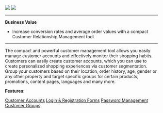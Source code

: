 <div class='feature-text'>
    <div class='feature-images'>
    <img class="light-mode" src="https://spryker.s3.eu-central-1.amazonaws.com/docs/Document+360/Capabilities+icons/light/CRM.svg"/>
    <img class="dark-mode" src="https://spryker.s3.eu-central-1.amazonaws.com/docs/Document+360/Capabilities+icons/dark/CRM.svg"/>
    </div>
    <div class="feature-text-wrap">

***
**Business Value**
* Increase conversion rates and average order values with a compact Customer Relationship Management tool
***
        
The compact and powerful customer management tool allows you easily manage customer accounts and effectively monitor their shopping habits. Customers can easily create customer accounts, which you can use to create personalized shopping experiences via customer segmentation. Group your customers based on their location, order history, age, gender or any other property and target specific groups for certain products, promotions, content pages, languages and many more.
    </div>
    </div>

**Features:**

<div>
<a class="feature-link" href="https://documentation.spryker.com/v4/docs/customer-accounts">Customer Accounts</a>    
<a class="feature-link" href="https://documentation.spryker.com/v4/docs/login-registration-forms">Login & Registration Forms</a>
<a class="feature-link" href="https://documentation.spryker.com/v4/docs/password-management">Password Management</a>
<a class="feature-link" href="https://documentation.spryker.com/v4/docs/customer-groups ">Customer Groups</a>
</div>